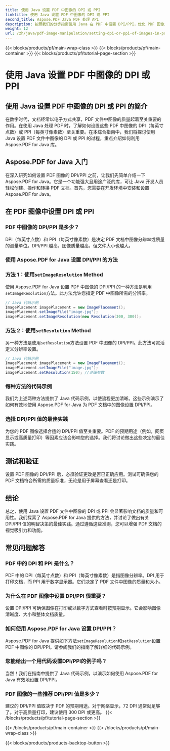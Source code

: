 ```yaml
---
title: 使用 Java 设置 PDF 中图像的 DPI 或 PPI
linktitle: 使用 Java 设置 PDF 中图像的 DPI 或 PPI
second_title: Aspose.PDF Java PDF 处理 API
description: 按照我们的分步指南使用 Java 在 PDF 中设置 DPI/PPI，优化 PDF 图像质量。了解如何增强文档以用于打印和数字显示。
weight: 12
url: /zh/java/pdf-image-manipulation/setting-dpi-or-ppi-of-images-in-pdf-using-java/
---
```


{{< blocks/products/pf/main-wrap-class >}}
{{< blocks/products/pf/main-container >}}
{{< blocks/products/pf/tutorial-page-section >}}

# 使用 Java 设置 PDF 中图像的 DPI 或 PPI


## 使用 Java 设置 PDF 中图像的 DPI 或 PPI 的简介

在数字时代，文档经常以电子方式共享，PDF 文件中图像的质量起着至关重要的作用。在使用 Java 处理 PDF 时，了解如何设置这些 PDF 中图像的 DPI（每英寸点数）或 PPI（每英寸像素数）至关重要。在本综合指南中，我们将探讨使用 Java 设置 PDF 文件中图像的 DPI 或 PPI 的过程，重点介绍如何利用 Aspose.PDF for Java 库。

## Aspose.PDF for Java 入门

在深入研究如何设置 PDF 图像的 DPI/PPI 之前，让我们先简单介绍一下 Aspose.PDF for Java。它是一个功能强大且用途广泛的库，可让 Java 开发人员轻松创建、操作和转换 PDF 文档。首先，您需要在开发环境中安装和设置 Aspose.PDF for Java。

## 在 PDF 图像中设置 DPI 或 PPI

### PDF 中图像的 DPI/PPI 是多少？

DPI（每英寸点数）和 PPI（每英寸像素数）是决定 PDF 文档中图像分辨率或质量的测量单位。DPI/PPI 越高，图像质量越高，但文件大小也越大。

### 使用 Aspose.PDF for Java 设置 DPI/PPI 的方法

### 方法 1：使用`setImageResolution` Method

使用 Aspose.PDF for Java 设置 PDF 中图像的 DPI/PPI 的一种方法是利用`setImageResolution`方法。此方法允许您指定 PDF 中图像所需的分辨率。

```java
// Java 代码示例
ImagePlacement imagePlacement = new ImagePlacement();
imagePlacement.setImageFile("image.jpg");
imagePlacement.setImageResolution(new Resolution(300, 300));
```

### 方法 2：使用`setResolution` Method

另一种方法是使用`setResolution`方法设置 PDF 中图像的 DPI/PPI。此方法可灵活定义分辨率设置。

```java
// Java 代码示例
ImagePlacement imagePlacement = new ImagePlacement();
imagePlacement.setImageFile("image.jpg");
imagePlacement.setResolution(150); //详细参数
```

### 每种方法的代码示例

我们为上述两种方法提供了 Java 代码示例，以使流程更加清晰。这些示例演示了如何有效地使用 Aspose.PDF for Java 为 PDF 文档中的图像设置 DPI/PPI。

### 选择 DPI/PPI 值的最佳实践

为您的 PDF 图像选择合适的 DPI/PPI 值至关重要。PDF 的预期用途（例如，网页显示或高质量打印）等因素应该会影响您的选择。我们将讨论做出这些决定的最佳实践。

## 测试和验证

设置 PDF 图像的 DPI/PPI 后，必须验证更改是否已正确应用。测试可确保您的 PDF 文档符合所需的质量标准，无论是用于屏幕查看还是打印。

## 结论

总之，使用 Java 设置 PDF 文件中图像的 DPI 或 PPI 会显著影响文档的质量和可用性。我们探索了 Aspose.PDF for Java 提供的方法，并讨论了做出有关 DPI/PPI 值的明智决策的最佳实践。通过遵循这些准则，您可以增强 PDF 文档的视觉吸引力和功能。

## 常见问题解答

### PDF 中的 DPI 和 PPI 是什么？

PDF 中的 DPI（每英寸点数）和 PPI（每英寸像素数）是指图像分辨率。DPI 用于打印文档，而 PPI 用于数字显示器。它们决定了 PDF 文件中图像的质量和大小。

### 为什么在 PDF 图像中设置 DPI/PPI 很重要？

设置 DPI/PPI 可确保图像在打印或以数字方式查看时按预期显示。它会影响图像清晰度、大小和整体文档质量。

### 如何使用 Aspose.PDF for Java 设置 DPI/PPI？

 Aspose.PDF for Java 提供如下方法`setImageResolution`和`setResolution`设置 PDF 中图像的 DPI/PPI。请参阅我们的指南了解详细的代码示例。

### 您能给出一个用代码设置DPI/PPI的例子吗？

当然！我们在指南中提供了 Java 代码示例，以演示如何使用 Aspose.PDF for Java 有效地设置 DPI/PPI。

### PDF 图像的一些推荐 DPI/PPI 值是多少？

建议的 DPI/PPI 值取决于 PDF 的预期用途。对于网络显示，72 DPI 通常就足够了。对于高质量打印，建议使用 300 DPI 或更高。
{{< /blocks/products/pf/tutorial-page-section >}}

{{< /blocks/products/pf/main-container >}}
{{< /blocks/products/pf/main-wrap-class >}}

{{< blocks/products/products-backtop-button >}}
